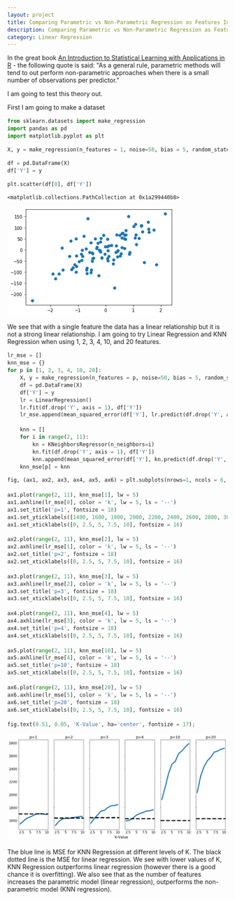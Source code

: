 ```yaml
---
layout: project
title: Comparing Parametric vs Non-Parametric Regression as Features Increase
description: Comparing Parametric vs Non-Parametric Regression as Features Increase
category: Linear Regression
---
```

In the great book [An Introduction to Statistical Learning with Applications in R](http://faculty.marshall.usc.edu/gareth-james/ISL/) - the following quote is said: "As a general rule, parametric methods will tend to out perform non-parametric approaches when there is a small number of observations per predictor."

I am going to test this theory out. 

First I am going to make a dataset 


```python
from sklearn.datasets import make_regression
import pandas as pd
import matplotlib.pyplot as plt 
```


```python
X, y = make_regression(n_features = 1, noise=50, bias = 5, random_state=11)
```


```python
df = pd.DataFrame(X)
df['Y'] = y 
```


```python
plt.scatter(df[0], df['Y'])
```




    <matplotlib.collections.PathCollection at 0x1a299440b8>




![png](https://raw.githubusercontent.com/sik-flow/sik-flow.github.io/master/_projects/images/Parametric_vs_Non_Parametric_files/Parametric_vs_Non_Parametric_4_1.png)


We see that with a single feature the data has a linear relationship but it is not a strong linear relationship. I am going to try Linear Regression and KNN Regression when using 1, 2, 3, 4, 10, and 20 features.   


```python
lr_mse = []
knn_mse = {}
for p in [1, 2, 3, 4, 10, 20]:
    X, y = make_regression(n_features = p, noise=50, bias = 5, random_state=11)
    df = pd.DataFrame(X)
    df['Y'] = y
    lr = LinearRegression()
    lr.fit(df.drop('Y', axis = 1), df['Y'])
    lr_mse.append(mean_squared_error(df['Y'], lr.predict(df.drop('Y', axis = 1))))
    
    knn = []
    for i in range(2, 11):
        kn = KNeighborsRegressor(n_neighbors=i)
        kn.fit(df.drop('Y', axis = 1), df['Y'])
        knn.append(mean_squared_error(df['Y'], kn.predict(df.drop('Y', axis = 1))))
    knn_mse[p] = knn
```


```python
fig, (ax1, ax2, ax3, ax4, ax5, ax6) = plt.subplots(nrows=1, ncols = 6, sharey=True, figsize = (18, 8))

ax1.plot(range(2, 11), knn_mse[1], lw = 5)
ax1.axhline(lr_mse[0], color = 'k', lw = 5, ls = '--')
ax1.set_title('p=1', fontsize = 18)
ax1.set_yticklabels([1400, 1600, 1800, 2000, 2200, 2400, 2600, 2800, 3000], fontsize = 16)
ax1.set_xticklabels([0, 2.5, 5, 7.5, 10], fontsize = 16)

ax2.plot(range(2, 11), knn_mse[2], lw = 5)
ax2.axhline(lr_mse[1], color = 'k', lw = 5, ls = '--')
ax2.set_title('p=2', fontsize = 18)
ax2.set_xticklabels([0, 2.5, 5, 7.5, 10], fontsize = 16)

ax3.plot(range(2, 11), knn_mse[3], lw = 5)
ax3.axhline(lr_mse[2], color = 'k', lw = 5, ls = '--')
ax3.set_title('p=3', fontsize = 18)
ax3.set_xticklabels([0, 2.5, 5, 7.5, 10], fontsize = 16)

ax4.plot(range(2, 11), knn_mse[4], lw = 5)
ax4.axhline(lr_mse[3], color = 'k', lw = 5, ls = '--')
ax4.set_title('p=4', fontsize = 18)
ax4.set_xticklabels([0, 2.5, 5, 7.5, 10], fontsize = 16)

ax5.plot(range(2, 11), knn_mse[10], lw = 5)
ax5.axhline(lr_mse[4], color = 'k', lw = 5, ls = '--')
ax5.set_title('p=10', fontsize = 18)
ax5.set_xticklabels([0, 2.5, 5, 7.5, 10], fontsize = 16)

ax6.plot(range(2, 11), knn_mse[20], lw = 5)
ax6.axhline(lr_mse[5], color = 'k', lw = 5, ls = '--')
ax6.set_title('p=20', fontsize = 18)
ax6.set_xticklabels([0, 2.5, 5, 7.5, 10], fontsize = 16)

fig.text(0.51, 0.05, 'K-Value', ha='center', fontsize = 17);
```


![png](https://raw.githubusercontent.com/sik-flow/sik-flow.github.io/master/_projects/images/Parametric_vs_Non_Parametric_files/Parametric_vs_Non_Parametric_7_0.png)


The blue line is MSE for KNN Regression at different levels of K.  The black dotted line is the MSE for linear regression.  We see with lower values of K, KNN Regression outperforms linear regression (however there is a good chance it is overfitting).  We also see that as the number of features increases the parametric model (linear regression), outperforms the non-parametric model (KNN regression). 
